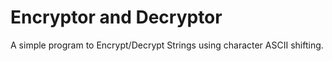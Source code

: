 # Encryptor and Decryptor
A simple program to Encrypt/Decrypt Strings using character ASCII shifting.